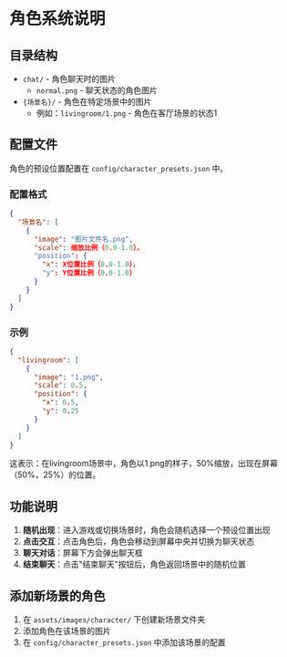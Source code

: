 # 角色系统说明

## 目录结构

- `chat/` - 角色聊天时的图片
  - `normal.png` - 聊天状态的角色图片
- `{场景名}/` - 角色在特定场景中的图片
  - 例如：`livingroom/1.png` - 角色在客厅场景的状态1

## 配置文件

角色的预设位置配置在 `config/character_presets.json` 中。

### 配置格式

```json
{
  "场景名": [
	{
	  "image": "图片文件名.png",
	  "scale": 缩放比例（0.0-1.0），
	  "position": {
		"x": X位置比例（0.0-1.0），
		"y": Y位置比例（0.0-1.0）
	  }
	}
  ]
}
```

### 示例

```json
{
  "livingroom": [
	{
	  "image": "1.png",
	  "scale": 0.5,
	  "position": {
		"x": 0.5,
		"y": 0.25
	  }
	}
  ]
}
```

这表示：在livingroom场景中，角色以1.png的样子，50%缩放，出现在屏幕（50%，25%）的位置。

## 功能说明

1. **随机出现**：进入游戏或切换场景时，角色会随机选择一个预设位置出现
2. **点击交互**：点击角色后，角色会移动到屏幕中央并切换为聊天状态
3. **聊天对话**：屏幕下方会弹出聊天框
4. **结束聊天**：点击"结束聊天"按钮后，角色返回场景中的随机位置

## 添加新场景的角色

1. 在 `assets/images/character/` 下创建新场景文件夹
2. 添加角色在该场景的图片
3. 在 `config/character_presets.json` 中添加该场景的配置
